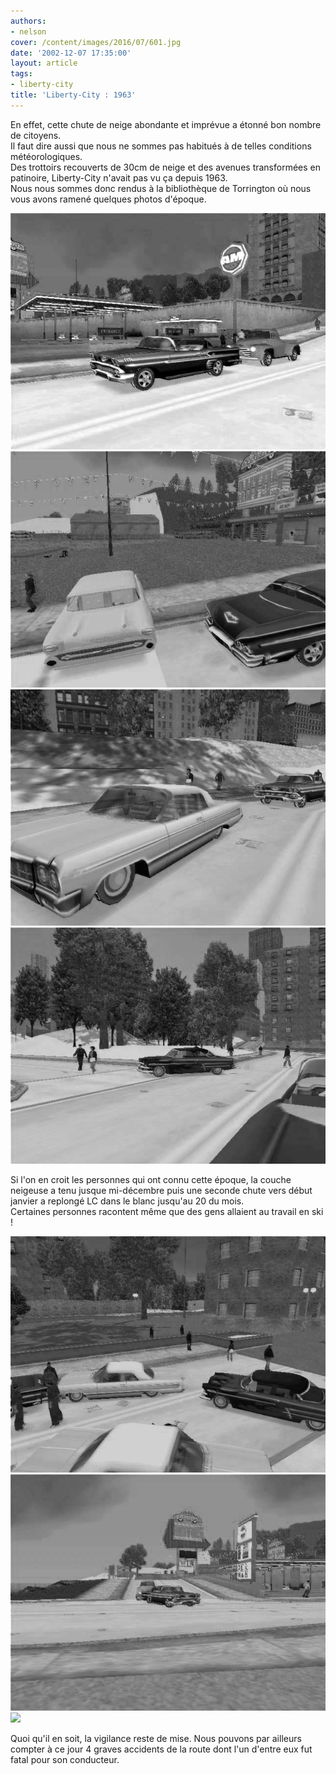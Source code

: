 ```yaml
---
authors:
- nelson
cover: /content/images/2016/07/601.jpg
date: '2002-12-07 17:35:00'
layout: article
tags:
- liberty-city
title: 'Liberty-City : 1963'
---
```



En effet, cette chute de neige abondante et imprévue a étonné bon nombre de citoyens.  
Il faut dire aussi que nous ne sommes pas habitués à de telles conditions météorologiques.  
Des trottoirs recouverts de 30cm de neige et des avenues transformées en patinoire, Liberty-City n'avait pas vu ça depuis 1963.  
Nous nous sommes donc rendus à la bibliothèque de Torrington où nous vous avons ramené quelques photos d'époque.

![](/content/images/2016/07/601.jpg)
![](/content/images/2016/07/602.jpg)
![](/content/images/2016/07/603.jpg)
![](/content/images/2016/07/604.jpg)

Si l'on en croit les personnes qui ont connu cette époque, la couche neigeuse a tenu jusque mi-décembre puis une seconde chute vers début janvier a replongé LC dans le blanc jusqu'au 20 du mois.  
Certaines personnes racontent même que des gens allaient au travail en ski !

![](/content/images/2016/07/605.jpg)
![](/content/images/2016/07/606.jpg)
![](/content/images/2016/07/607.jpg)

Quoi qu'il en soit, la vigilance reste de mise. Nous pouvons par ailleurs compter à ce jour 4 graves accidents de la route dont l'un d'entre eux fut fatal pour son conducteur.